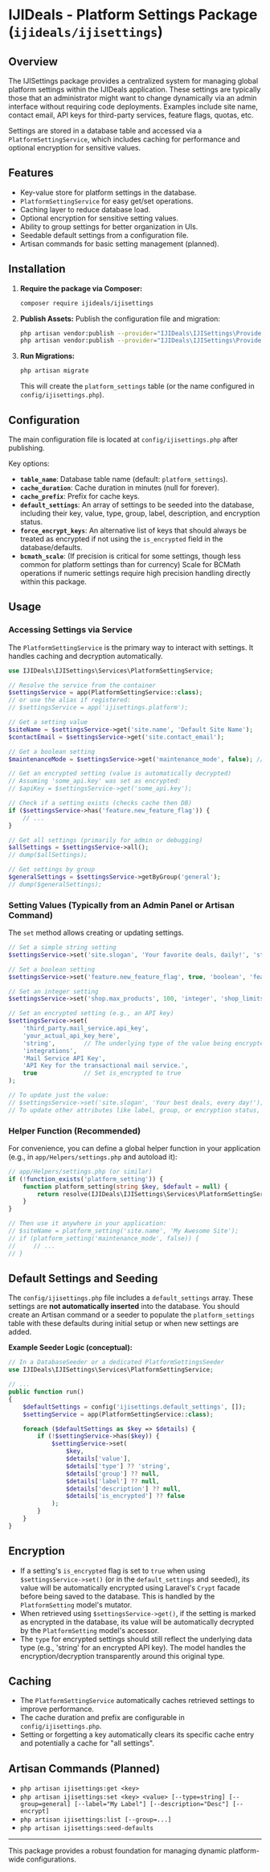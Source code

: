 # IJIDeals - Platform Settings Package (`ijideals/ijisettings`)

## Overview

The IJISettings package provides a centralized system for managing global platform settings within the IJIDeals application. These settings are typically those that an administrator might want to change dynamically via an admin interface without requiring code deployments. Examples include site name, contact email, API keys for third-party services, feature flags, quotas, etc.

Settings are stored in a database table and accessed via a `PlatformSettingService`, which includes caching for performance and optional encryption for sensitive values.

## Features

-   Key-value store for platform settings in the database.
-   `PlatformSettingService` for easy get/set operations.
-   Caching layer to reduce database load.
-   Optional encryption for sensitive setting values.
-   Ability to group settings for better organization in UIs.
-   Seedable default settings from a configuration file.
-   Artisan commands for basic setting management (planned).

## Installation

1.  **Require the package via Composer:**
    ```bash
    composer require ijideals/ijisettings
    ```

2.  **Publish Assets:**
    Publish the configuration file and migration:
    ```bash
    php artisan vendor:publish --provider="IJIDeals\IJISettings\Providers\IJISettingsServiceProvider" --tag="ijisettings-config"
    php artisan vendor:publish --provider="IJIDeals\IJISettings\Providers\IJISettingsServiceProvider" --tag="ijisettings-migrations"
    ```

3.  **Run Migrations:**
    ```bash
    php artisan migrate
    ```
    This will create the `platform_settings` table (or the name configured in `config/ijisettings.php`).

## Configuration

The main configuration file is located at `config/ijisettings.php` after publishing.

Key options:

-   **`table_name`**: Database table name (default: `platform_settings`).
-   **`cache_duration`**: Cache duration in minutes (null for forever).
-   **`cache_prefix`**: Prefix for cache keys.
-   **`default_settings`**: An array of settings to be seeded into the database, including their key, value, type, group, label, description, and encryption status.
-   **`force_encrypt_keys`**: An alternative list of keys that should always be treated as encrypted if not using the `is_encrypted` field in the database/defaults.
-   **`bcmath_scale`**: (If precision is critical for some settings, though less common for platform settings than for currency) Scale for BCMath operations if numeric settings require high precision handling directly within this package.

## Usage

### Accessing Settings via Service

The `PlatformSettingService` is the primary way to interact with settings. It handles caching and decryption automatically.

```php
use IJIDeals\IJISettings\Services\PlatformSettingService;

// Resolve the service from the container
$settingsService = app(PlatformSettingService::class);
// or use the alias if registered:
// $settingsService = app('ijisettings.platform');

// Get a setting value
$siteName = $settingsService->get('site.name', 'Default Site Name');
$contactEmail = $settingsService->get('site.contact_email');

// Get a boolean setting
$maintenanceMode = $settingsService->get('maintenance_mode', false); // Returns boolean

// Get an encrypted setting (value is automatically decrypted)
// Assuming 'some_api.key' was set as encrypted:
// $apiKey = $settingsService->get('some_api.key');

// Check if a setting exists (checks cache then DB)
if ($settingsService->has('feature.new_feature_flag')) {
    // ...
}

// Get all settings (primarily for admin or debugging)
$allSettings = $settingsService->all();
// dump($allSettings);

// Get settings by group
$generalSettings = $settingsService->getByGroup('general');
// dump($generalSettings);
```

### Setting Values (Typically from an Admin Panel or Artisan Command)

The `set` method allows creating or updating settings.

```php
// Set a simple string setting
$settingsService->set('site.slogan', 'Your favorite deals, daily!', 'string', 'general', 'Site Slogan');

// Set a boolean setting
$settingsService->set('feature.new_feature_flag', true, 'boolean', 'features', 'Enable New Feature');

// Set an integer setting
$settingsService->set('shop.max_products', 100, 'integer', 'shop_limits', 'Max Products per Shop');

// Set an encrypted setting (e.g., an API key)
$settingsService->set(
    'third_party.mail_service.api_key',
    'your_actual_api_key_here',
    'string',        // The underlying type of the value being encrypted
    'integrations',
    'Mail Service API Key',
    'API Key for the transactional mail service.',
    true             // Set is_encrypted to true
);

// To update just the value:
// $settingsService->set('site.slogan', 'Your best deals, every day!');
// To update other attributes like label, group, or encryption status, pass them to set()
```

### Helper Function (Recommended)

For convenience, you can define a global helper function in your application (e.g., in `app/Helpers/settings.php` and autoload it):

```php
// app/Helpers/settings.php (or similar)
if (!function_exists('platform_setting')) {
    function platform_setting(string $key, $default = null) {
        return resolve(IJIDeals\IJISettings\Services\PlatformSettingService::class)->get($key, $default);
    }
}

// Then use it anywhere in your application:
// $siteName = platform_setting('site.name', 'My Awesome Site');
// if (platform_setting('maintenance_mode', false)) {
//     // ...
// }
```

## Default Settings and Seeding

The `config/ijisettings.php` file includes a `default_settings` array. These settings are **not automatically inserted** into the database. You should create an Artisan command or a seeder to populate the `platform_settings` table with these defaults during initial setup or when new settings are added.

**Example Seeder Logic (conceptual):**
```php
// In a DatabaseSeeder or a dedicated PlatformSettingsSeeder
use IJIDeals\IJISettings\Services\PlatformSettingService;

// ...
public function run()
{
    $defaultSettings = config('ijisettings.default_settings', []);
    $settingService = app(PlatformSettingService::class);

    foreach ($defaultSettings as $key => $details) {
        if (!$settingService->has($key)) {
            $settingService->set(
                $key,
                $details['value'],
                $details['type'] ?? 'string',
                $details['group'] ?? null,
                $details['label'] ?? null,
                $details['description'] ?? null,
                $details['is_encrypted'] ?? false
            );
        }
    }
}
```

## Encryption

-   If a setting's `is_encrypted` flag is set to `true` when using `$settingsService->set()` (or in the `default_settings` and seeded), its value will be automatically encrypted using Laravel's `Crypt` facade before being saved to the database. This is handled by the `PlatformSetting` model's mutator.
-   When retrieved using `$settingsService->get()`, if the setting is marked as encrypted in the database, its value will be automatically decrypted by the `PlatformSetting` model's accessor.
-   The `type` for encrypted settings should still reflect the underlying data type (e.g., 'string' for an encrypted API key). The model handles the encryption/decryption transparently around this original type.

## Caching

-   The `PlatformSettingService` automatically caches retrieved settings to improve performance.
-   The cache duration and prefix are configurable in `config/ijisettings.php`.
-   Setting or forgetting a key automatically clears its specific cache entry and potentially a cache for "all settings".

## Artisan Commands (Planned)

-   `php artisan ijisettings:get <key>`
-   `php artisan ijisettings:set <key> <value> [--type=string] [--group=general] [--label="My Label"] [--description="Desc"] [--encrypt]`
-   `php artisan ijisettings:list [--group=...]`
-   `php artisan ijisettings:seed-defaults`

---
This package provides a robust foundation for managing dynamic platform-wide configurations.
